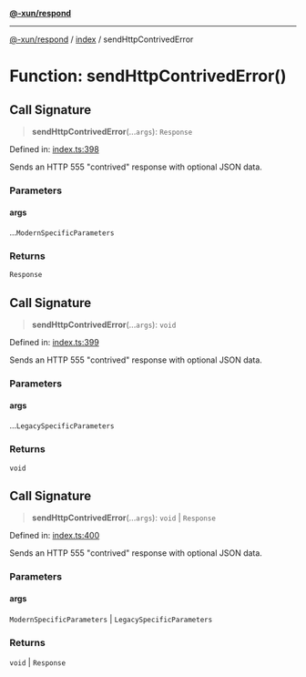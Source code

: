 [**@-xun/respond**](../../README.md)

***

[@-xun/respond](../../README.md) / [index](../README.md) / sendHttpContrivedError

# Function: sendHttpContrivedError()

## Call Signature

> **sendHttpContrivedError**(...`args`): `Response`

Defined in: [index.ts:398](https://github.com/Xunnamius/api-utils/blob/e8ce4963b8daa4c21bc4c8b9f74bbf11b683a0d4/packages/respond/src/index.ts#L398)

Sends an HTTP 555 "contrived" response with optional JSON data.

### Parameters

#### args

...`ModernSpecificParameters`

### Returns

`Response`

## Call Signature

> **sendHttpContrivedError**(...`args`): `void`

Defined in: [index.ts:399](https://github.com/Xunnamius/api-utils/blob/e8ce4963b8daa4c21bc4c8b9f74bbf11b683a0d4/packages/respond/src/index.ts#L399)

Sends an HTTP 555 "contrived" response with optional JSON data.

### Parameters

#### args

...`LegacySpecificParameters`

### Returns

`void`

## Call Signature

> **sendHttpContrivedError**(...`args`): `void` \| `Response`

Defined in: [index.ts:400](https://github.com/Xunnamius/api-utils/blob/e8ce4963b8daa4c21bc4c8b9f74bbf11b683a0d4/packages/respond/src/index.ts#L400)

Sends an HTTP 555 "contrived" response with optional JSON data.

### Parameters

#### args

`ModernSpecificParameters` | `LegacySpecificParameters`

### Returns

`void` \| `Response`
